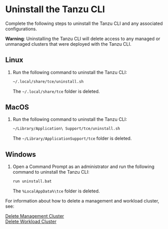 # Uninstall the Tanzu CLI

Complete the following steps to uninstall the Tanzu CLI and any associated configurations.

**Warning**: Uninstalling the Tanzu CLI will delete access to any managed or unmanaged clusters that were deployed with the Tanzu CLI.

## Linux

1. Run the following command to uninstall the Tanzu CLI:

   ```sh
   ~/.local/share/tce/uninstall.sh
   ```

   The `~/.local/share/tce` folder is deleted.

## MacOS

1. Run the following command to uninstall the Tanzu CLI:

   ```sh
   ~/Library/Application\ Support/tce/uninstall.sh
   ```

   The `~/Library/ApplicationSupport/tce` folder is deleted.

## Windows

1. Open a Command Prompt as an administrator and run the following command to uninstall the Tanzu CLI:

   ```sh
   run uninstall.bat
   ```

   The `%LocalAppData%\tce` folder is deleted.

For information about how to delete a management and workload cluster, see:

[Delete Management Cluster](delete-mgmt)  
[Delete Workload Cluster](delete-cluster)
